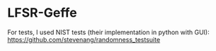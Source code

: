 # LFSR-Geffe

For tests, I used NIST tests (their implementation in python with GUI): https://github.com/stevenang/randomness_testsuite
